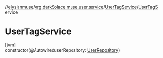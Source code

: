 //[elysianmuse](../../../index.md)/[org.darkSolace.muse.user.service](../index.md)/[UserTagService](index.md)/[UserTagService](-user-tag-service.md)

# UserTagService

[jvm]\
constructor(@AutowireduserRepository: [UserRepository](../../org.darkSolace.muse.user.repository/-user-repository/index.md))
